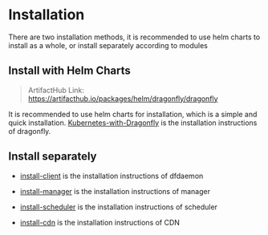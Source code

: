 # Installation

There are two installation methods, it is recommended to
use helm charts to install as a whole, or install separately according to modules

## Install with Helm Charts

> ArtifactHub Link: <https://artifacthub.io/packages/helm/dragonfly/dragonfly>

It is recommended to use helm charts for
installation, which is a simple and quick installation.
[Kubernetes-with-Dragonfly](../../kubernetes/README.md)
is the installation instructions of dragonfly.

## Install separately

* [install-client](./dfdaemon.md) is the installation instructions of dfdaemon

* [install-manager](./manager.md) is the installation instructions of manager

* [install-scheduler](./scheduler.md) is the installation instructions of scheduler

* [install-cdn](./cdn.md) is the installation instructions of CDN
